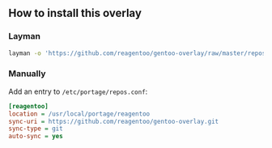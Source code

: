 How to install this overlay
----------------------------

### Layman

```sh
layman -o 'https://github.com/reagentoo/gentoo-overlay/raw/master/repositories.xml' -f -a reagentoo
```

### Manually
Add an entry to `/etc/portage/repos.conf`:
```ini
[reagentoo]
location = /usr/local/portage/reagentoo
sync-uri = https://github.com/reagentoo/gentoo-overlay.git
sync-type = git
auto-sync = yes
```
